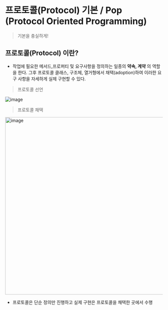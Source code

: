 # 프로토콜(Protocol) 기본 / Pop (Protocol Oriented Programming)

> 기본을 충실하게!

## 프로토콜(Protocol) 이란?

- 작업에 필요한 메서드,프로퍼티 및 요구사항을 정의하는 일종의 **약속, 계약** 의 역할을 한다. 그후 프로토콜 클래스, 구조체, 열거형에서 채택(adoption)하여 이러한 요구 사항을 자세하게 실제 구현할 수 있다.

> 프로토콜 선언

![image](https://user-images.githubusercontent.com/33486820/53578393-f7459880-3bba-11e9-8e5e-f5a21b880813.png)

> 프로토콜 채택

<img width="566" alt="image" src="https://user-images.githubusercontent.com/33486820/53578680-6e7b2c80-3bbb-11e9-8cda-ddadfa16f0d8.png">

- 프로토콜은 단순 정의만 진행하고 실제 구현은 프로토콜을 채택한 곳에서 수행



